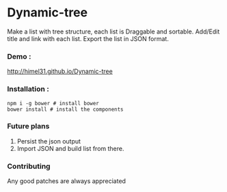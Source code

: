 # Dynamic-tree
Make a list with tree structure, each list is Draggable and sortable. Add/Edit title and link with each list. Export the list in JSON format.

### Demo :
 http://himel31.github.io/Dynamic-tree

### Installation :
```
npm i -g bower # install bower
bower install # install the components
 ```

### Future plans

1. Persist the json output
2. Import JSON and build list from there.  

### Contributing

Any good patches are always appreciated
